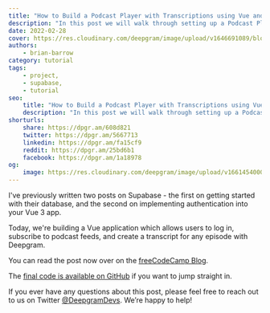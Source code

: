 ```yaml
---
title: "How to Build a Podcast Player with Transcriptions using Vue and Supabase"
description: "In this post we will walk through setting up a Podcast Player app using Supabase and Vue 3, including getting transcriptions for the podcasts."
date: 2022-02-28
cover: https://res.cloudinary.com/deepgram/image/upload/v1646691089/blog/2022/02/supabase-podcast-player-vue/Build-Podcast-Player-app-w-transcriptions-using-Vue-Supabase%402x.jpg
authors:
    - brian-barrow
category: tutorial
tags:
    - project,
    - supabase,
    - tutorial
seo:
    title: "How to Build a Podcast Player with Transcriptions using Vue and Supabase"
    description: "In this post we will walk through setting up a Podcast Player app using Supabase and Vue 3, including getting transcriptions for the podcasts."
shorturls:
    share: https://dpgr.am/608d821
    twitter: https://dpgr.am/5667713
    linkedin: https://dpgr.am/fa15cf9
    reddit: https://dpgr.am/25bd6b1
    facebook: https://dpgr.am/1a18978
og:
    image: https://res.cloudinary.com/deepgram/image/upload/v1661454000/blog/supabase-podcast-player-vue/ograph.png
---
```


I've previously written two posts on Supabase - the first on getting started with their database, and the second on implementing authentication into your Vue 3 app.

Today, we're building a Vue application which allows users to log in, subscribe to podcast feeds, and create a transcript for any episode with Deepgram.

You can read the post now over on the [freeCodeCamp Blog](https://www.freecodecamp.org/news/build-a-podcast-player-with-transcriptions-using-vue-supabase/).

The [final code is available on GitHub](https://github.com/briancbarrow/vue-supabase-auth/tree/final-podcast-feed-transcriptions) if you want to jump straight in.

If you ever have any questions about this post, please feel free to reach out to us on Twitter [@DeepgramDevs](https://twitter.com/DeepgramDevs). We’re happy to help!

